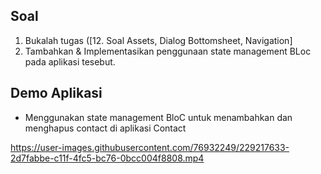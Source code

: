 ## Soal
1. Bukalah tugas ([12. Soal Assets, Dialog Bottomsheet,  Navigation]
2. Tambahkan & Implementasikan penggunaan state management BLoc pada aplikasi tesebut.


## Demo Aplikasi
- Menggunakan state management BloC untuk menambahkan dan menghapus contact di aplikasi Contact

https://user-images.githubusercontent.com/76932249/229217633-2d7fabbe-c11f-4fc5-bc76-0bcc004f8808.mp4
